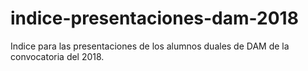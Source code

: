 # indice-presentaciones-dam-2018
Indice para las presentaciones de los alumnos duales de DAM de la convocatoria del 2018.
